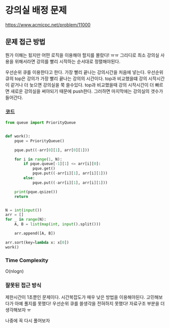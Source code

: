 # 강의실 배정 문제

https://www.acmicpc.net/problem/11000

## 문제 접근 방법

뭔가 이해는 됬지만 어떤 로직을 이용해야 할지를 몰랐다! ㅠㅠ
그리디로 최소 강의실 사용을 위해서라면 강의를 빨리 시작하는 순서대로 정렬해야된다.

우선순위 큐를 이용한다고 한다.
가장 빨리 끝나는 강의시간을 처음에 넣는다.
우선순위 큐의 top은 강의가 가장 빨리 끝나는 강의의 시간이다.
top과 비교했을떄 강의 시작시간이 같거나 더 늦으면 강의실을 쭉 쓸수있다.
top과 비교했을때 강의 시작시간이 더 빠르면 새로운 강의실을 써야되기 때문에 push한다.
그러하면 마지막에는 강의실의 갯수가 들어간다.

### 코드

```python
from queue import PriorityQueue


def work():
    pque = PriorityQueue()

    pque.put((-arr[0][1], arr[0][1]))

    for i in range(1, N):
        if pque.queue[-1][1] <= arr[i][0]:
            pque.get()
            pque.put((-arr[i][1], arr[i][1]))
        else:
            pque.put((-arr[i][1], arr[i][1]))

    print(pque.qsize())
    return


N = int(input())
arr = []
for _ in range(N):
    A, B = list(map(int, input().split()))

    arr.append([A, B])

arr.sort(key=lambda x: x[0])
work()

```

### Time Complexity

O(nlogn)

### 잘못된 접근 방식

제한시간이 1초뿐인 문제이다. 시간복잡도가 매우 낮은 방법을 이용해야된다.
고민해보다가 아예 풀지를 못했다!
우선순위 큐를 쓸생각을 전혀하지 못했다! 자료구조 부분을 더 생각해보자 ㅠ

나중에 꼭 다시 풀어보자
